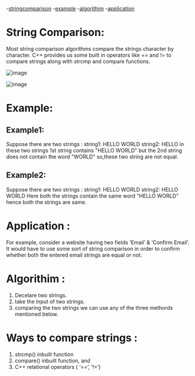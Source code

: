 <!-- Table of contents  -->
-[stringcomparison](#string-comparison)
-[example](#example)
-[algorithim](#algorithim)
-[application](#application)


# String Comparison:
Most string comparison algorithms compare the strings character by character. C++ provides us some built in operators like == and != to compare strings along with strcmp and compare functions.

![image](https://user-images.githubusercontent.com/100208233/162633708-61773b59-35ff-4290-bc66-0d370ed42645.png)

![image](https://user-images.githubusercontent.com/100208233/162752958-b3be8277-195f-4b86-8b38-950dfaf7a6e8.png)


# Example:

## Example1:
Suppose there are two strings :
string1: HELLO WORLD
string2: HELLO
in these two strings 1st string contains "HELLO WORLD" but the 2nd string does not contain the word "WORLD" so,these two string are not equal.

## Example2:
Suppose there are two strings :
string1: HELLO WORLD
string2: HELLO WORLD
Here both the strings contain the same word "HELLO WORLD" hence both the strings are same.  

# Application :
For example, consider a website having two fields ‘Email’ & ‘Confirm Email’. It would have to use some sort of string comparison in order to confirm whether both the entered email strings are equal or not.

# Algorithim :
1. Decelare two strings.
2. take the input of two strings.
3. comparing the two strings we can use any of the three methords mentioned below.

# Ways to compare strings :
1. strcmp() inbuilt function
2. compare() inbuilt function, and
3. C++ relational operators ( ‘==’, ‘!=’)


